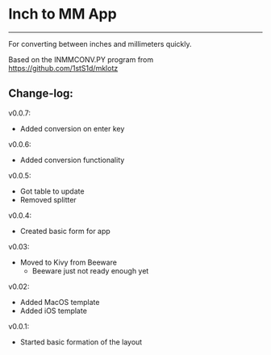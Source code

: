 # Inch to MM App
-----

For converting between inches and millimeters quickly.

Based on the INMMCONV.PY program from https://github.com/1stS1d/mklotz


## Change-log:
v0.0.7:
- Added conversion on enter key

v0.0.6:
- Added conversion functionality

v0.0.5:
- Got table to update
- Removed splitter

v0.0.4:
- Created basic form for app

v0.03:
- Moved to Kivy from Beeware
    - Beeware just not ready enough yet

v0.02:
- Added MacOS template
- Added iOS template

v0.0.1:
- Started basic formation of the layout
